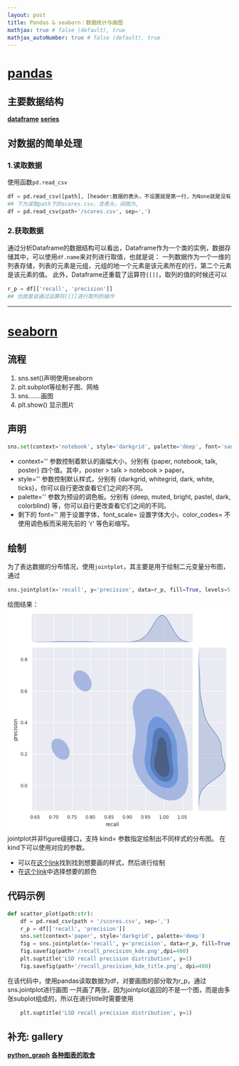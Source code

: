 ```yaml
---
layout: post
title: Pandas & seaborn：数据统计与画图
mathjax: true # false (default), true
mathjax_autoNumber: true # false (default), true
---
```

#  [pandas](https://geek-docs.com/pandas/pandas-tutorials/pandas-tutorial.html)
## 主要数据结构
**[dataframe](https://geek-docs.com/pandas/pandas-dataframe/python-pandas-dataframe.html)**
**[series](https://geek-docs.com/pandas/python-pandas-series/concatenate-multiindex-into-single-index-in-pandas-series.html)**
## 对数据的简单处理
### 1.读取数据
使用函数`pd.read_csv`
``` python
df = pd.read_csv([path], [header:数据的表头，不设置就是第一行，为None就是没有，给个0123作为表头], [sep:数据间间隔])
## 下为读取path下的scores.csv，含表头，间隔为,
df = pd.read_csv(path+'/scores.csv', sep=',')
```

### 2.获取数据
通过分析Dataframe的数据结构可以看出，Dataframe作为一个类的实例，数据存储其中，可以使用`df.name`来对列进行取值，也就是说：
一列数据作为一个一维的列表存储，列表的元素是元组，元组的地一个元素是该元素所在的行，第二个元素是该元素的值。
此外，Dataframe还重载了运算符`[[]]`，取列的值的时候还可以
```python
r_p = df[['recall', 'precision']]
## 也就是说通过运算符[[]]进行取列的操作
```
* * *
# [seaborn](https://huhuhang.com/post/machine-learning/seaborn-basic)

## 流程
1. sns.set()声明使用seaborn
2. plt.subplot等绘制子图、网格
3. sns.……画图
4. plt.show() 显示图片

## 声明
```python
sns.set(context='notebook', style='darkgrid', palette='deep', font='sans-serif', font_scale=1, color_codes=False, rc=None)
```
- context='' 参数控制着默认的画幅大小，分别有 {paper, notebook, talk, poster} 四个值。其中，poster > talk > notebook > paper。
- style='' 参数控制默认样式，分别有 {darkgrid, whitegrid, dark, white, ticks}，你可以自行更改查看它们之间的不同。
- palette='' 参数为预设的调色板。分别有 {deep, muted, bright, pastel, dark, colorblind} 等，你可以自行更改查看它们之间的不同。
- 剩下的 font='' 用于设置字体，font_scale= 设置字体大小，color_codes= 不使用调色板而采用先前的 'r' 等色彩缩写。

## 绘制
为了表达数据的分布情况，使用`jointplot`，其主要是用于绘制二元变量分布图，通过
```python
sns.jointplot(x='recall', y='precision', data=r_p, fill=True, levels=5, kind='kde')
```
绘图结果：
![绘图结果.png](/assets/images/image.png)
jointplot并非figure级接口，支持 kind= 参数指定绘制出不同样式的分布图。
在kind下可以使用对应的参数。
- 可以在[这个link](https://seaborn.pydata.org/examples/index.html)找到找到想要画的样式，然后进行绘制
- 在[这个link](https://seaborn.pydata.org/generated/seaborn.color_palette.html#seaborn.color_palette)中选择想要的颜色

## 代码示例
```python
def scatter_plot(path:str):
    df = pd.read_csv(path + '/scores.csv', sep=',')
    r_p = df[['recall', 'precision']]
    sns.set(context='paper', style='darkgrid', palette='deep')
    fig = sns.jointplot(x='recall', y='precision', data=r_p, fill=True, levels=5, kind='kde')
    fig.savefig(path+'/recall_precision_kde.png',dpi=400)
    plt.suptitle('LSD recall precision distribution', y=1)
    fig.savefig(path+'/recall_precision_kde_title.png', dpi=400)
```
在该代码中，使用pandas读取数据为df，对要画图的部分取为r_p，通过sns.jointplot进行画图
一共画了两张，因为jointplot返回的不是一个图，而是由多张subplot组成的，所以在进行title时需要使用
```python
    plt.suptitle('LSD recall precision distribution', y=1)
```

## 补充: gallery
**[python_graph](https://www.python-graph-gallery.com/)**
**[各种图表的取舍](https://www.data-to-viz.com/caveats.html#page-top)**
